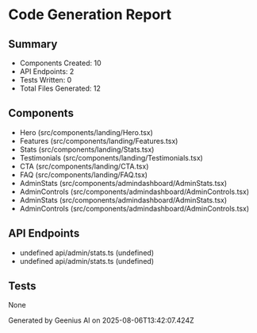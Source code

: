 # Code Generation Report

## Summary
- Components Created: 10
- API Endpoints: 2
- Tests Written: 0
- Total Files Generated: 12

## Components
- Hero (src/components/landing/Hero.tsx)
- Features (src/components/landing/Features.tsx)
- Stats (src/components/landing/Stats.tsx)
- Testimonials (src/components/landing/Testimonials.tsx)
- CTA (src/components/landing/CTA.tsx)
- FAQ (src/components/landing/FAQ.tsx)
- AdminStats (src/components/admindashboard/AdminStats.tsx)
- AdminControls (src/components/admindashboard/AdminControls.tsx)
- AdminStats (src/components/admindashboard/AdminStats.tsx)
- AdminControls (src/components/admindashboard/AdminControls.tsx)

## API Endpoints
- undefined api/admin/stats.ts (undefined)
- undefined api/admin/stats.ts (undefined)

## Tests
None

Generated by Geenius AI on 2025-08-06T13:42:07.424Z
